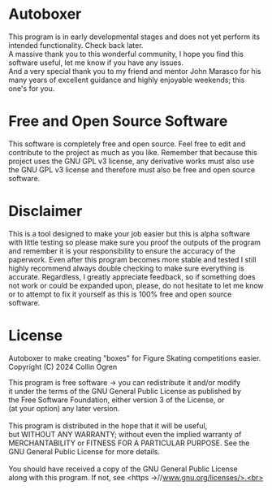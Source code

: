 # Autoboxer
This program is in early developmental stages and does not yet perform its intended functionality. Check back later.<br>
A massive thank you to this wonderful community, I hope you find this software useful, let me know if you have any issues.<br>
And a very special thank you to my friend and mentor John Marasco for his many years of excellent guidance and highly enjoyable weekends; this one's for you.
# Free and Open Source Software
This software is completely free and open source. Feel free to edit and contribute to the project as much as you like. Remember that because this project uses the GNU GPL v3 license, any derivative works must also use the GNU GPL v3 license and therefore must also be free and open source software.
# Disclaimer
This is a tool designed to make your job easier but this is alpha software with little testing so please make sure you proof the outputs of the program and remember it is your responsibility to ensure the accuracy of the paperwork. Even after this program becomes more stable and tested I still highly recommend always double checking to make sure everything is accurate. Regardless, I greatly appreciate feedback, so if something does not work or could be expanded upon, please, do not hesitate to let me know or to attempt to fix it yourself as this is 100% free and open source software.
# License
Autoboxer to make creating "boxes" for Figure Skating competitions easier.<br>
Copyright (C) 2024 Collin Ogren<br>

This program is free software -> you can redistribute it and/or modify<br>
it under the terms of the GNU General Public License as published by<br>
the Free Software Foundation, either version 3 of the License, or<br>
(at your option) any later version.<br>
<br>
This program is distributed in the hope that it will be useful,<br>
but WITHOUT ANY WARRANTY; without even the implied warranty of<br>
MERCHANTABILITY or FITNESS FOR A PARTICULAR PURPOSE.  See the<br>
GNU General Public License for more details.<br>
<br>
You should have received a copy of the GNU General Public License<br>
along with this program.  If not, see <https ->//www.gnu.org/licenses/>.<br>
